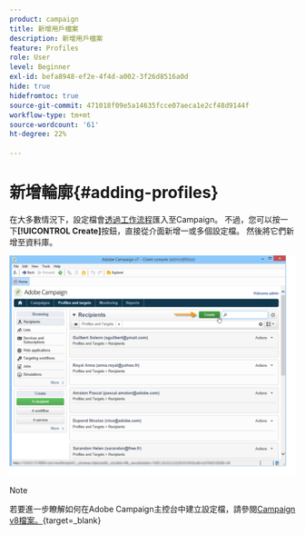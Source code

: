 ```yaml
---
product: campaign
title: 新增用戶檔案
description: 新增用戶檔案
feature: Profiles
role: User
level: Beginner
exl-id: befa8948-ef2e-4f4d-a002-3f26d8516a0d
hide: true
hidefromtoc: true
source-git-commit: 471018f09e5a14635fcce07aeca1e2cf48d9144f
workflow-type: tm+mt
source-wordcount: '61'
ht-degree: 22%

---
```


# 新增輪廓{#adding-profiles}



在大多數情況下，設定檔會[透過工作流程](../../platform/using/import-export-workflows.md)匯入至Campaign。 不過，您可以按一下&#x200B;**[!UICONTROL Create]**&#x200B;按鈕，直接從介面新增一或多個設定檔。 然後將它們新增至資料庫。

![](assets/s_ncs_user_profile_add.png)

>[!NOTE]
>
>若要進一步瞭解如何在Adobe Campaign主控台中建立設定檔，請參閱[Campaign v8檔案。](https://experienceleague.adobe.com/zh-hant/docs/campaign-classic/using/getting-started/profile-management/adding-profiles){target=_blank}


<!--
Enter the information for this profile. The tabs and fields to be completed are described in [Editing a profile](../../platform/using/editing-a-profile.md).

Click **[!UICONTROL Save]** to validate profile creation. The profile is then added in Adobe Campaign database.
-->